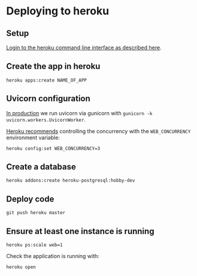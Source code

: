 # Deploying to heroku

## Setup

[Login to the heroku command line interface as described here](https://devcenter.heroku.com/articles/getting-started-with-python#set-up).

## Create the app in heroku

```
heroku apps:create NAME_OF_APP
```

## Uvicorn configuration

[In production](https://www.uvicorn.org/deployment/) we run uvicorn via gunicorn with
`gunicorn -k uvicorn.workers.UvicornWorker`.

[Heroku recommends](https://devcenter.heroku.com/articles/python-gunicorn) controlling the concurrency with the `WEB_CONCURRENCY` environment variable:

```
heroku config:set WEB_CONCURRENCY=3
```

## Create a database
```
heroku addons:create heroku-postgresql:hobby-dev
```

## Deploy code
```
git push heroku master
```

## Ensure at least one instance is running

```
heroku ps:scale web=1
```

Check the application is running with:

```
heroku open
```
